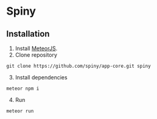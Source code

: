 # Spiny

## Installation

1. Install [MeteorJS](https://www.meteor.com/).
2. Clone repository
  ```
  git clone https://github.com/spiny/app-core.git spiny
  ```
3. Install dependencies
  ```
  meteor npm i
  ```
4. Run
  ```
  meteor run
  ```
